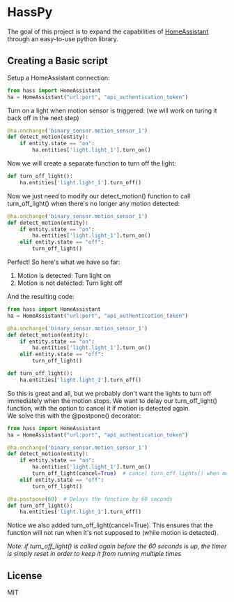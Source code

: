 # HassPy
The goal of this project is to expand the capabilities of [HomeAssistant](home-assistant.io) through an easy-to-use python library.


Creating a Basic script
----

Setup a HomeAssistant connection:
```python
from hass import HomeAssistant
ha = HomeAssistant("url:port", "api_authentication_token")
```

Turn on a light when motion sensor is triggered: (we will work on turing it back off in the next step)
```python
@ha.onchange('binary_sensor.motion_sensor_1')
def detect_motion(entity):
    if entity.state == "on":
        ha.entities['light.light_1'].turn_on()
```

Now we will create a separate function to turn off the light:
```python
def turn_off_light():
    ha.entities['light.light_1'].turn_off()
```

Now we just need to modify our detect_motion() function to call turn_off_light() when there's no longer any motion detected:
```python
@ha.onchange('binary_sensor.motion_sensor_1')
def detect_motion(entity):
    if entity.state == "on":
        ha.entities['light.light_1'].turn_on()
    elif entity.state == "off":
        turn_off_light()
```

Perfect! So here's what we have so far:
1. Motion is detected: Turn light on
2. Motion is not detected: Turn light off

And the resulting code:
```python
from hass import HomeAssistant
ha = HomeAssistant("url:port", "api_authentication_token")

@ha.onchange('binary_sensor.motion_sensor_1')
def detect_motion(entity):
    if entity.state == "on":
        ha.entities['light.light_1'].turn_on()
    elif entity.state == "off":
        turn_off_light()

def turn_off_light():
    ha.entities['light.light_1'].turn_off()
```

So this is great and all, but we probably don't want the lights to turn off immediately when the motion stops. We want to delay our turn_off_light() function, with the option to cancel it if motion is detected again.<br>
We solve this with the @postpone() decorator:
```python
from hass import HomeAssistant
ha = HomeAssistant("url:port", "api_authentication_token")

@ha.onchange('binary_sensor.motion_sensor_1')
def detect_motion(entity):
    if entity.state == "on":
        ha.entities['light.light_1'].turn_on()
        turn_off_light(cancel=True)  # cancel turn_off_lights() when motion is detected
    elif entity.state == "off":
        turn_off_light()

@ha.postpone(60)  # Delays the function by 60 seconds
def turn_off_light():
    ha.entities['light.light_1'].turn_off()
```
Notice we also added turn_off_light(cancel=True). This ensures that the function will not run when it's not supposed to (while motion is detected).

*Note: if turn_off_light() is called again before the 60 seconds is up, the timer is simply reset in order to keep it from running multiple times*

License
----

MIT
